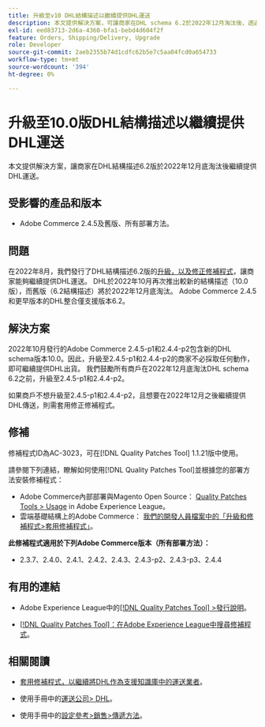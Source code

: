 ```yaml
---
title: 升級至v10 DHL結構描述以繼續提供DHL運送
description: 本文提供解決方案，可讓商家在DHL schema 6.2於2022年12月淘汰後，透過升級至schema 10.0或套用AC-3023修補程式，繼續提供DHL傳送。
exl-id: eed83713-2d6a-4360-bfa1-bebd4d604f2f
feature: Orders, Shipping/Delivery, Upgrade
role: Developer
source-git-commit: 2aeb2355b74d1cdfc62b5e7c5aa04fcd0a654733
workflow-type: tm+mt
source-wordcount: '394'
ht-degree: 0%

---
```


# 升級至10.0版DHL結構描述以繼續提供DHL運送

本文提供解決方案，讓商家在DHL結構描述6.2版於2022年12月底淘汰後繼續提供DHL運送。

## 受影響的產品和版本

* Adobe Commerce 2.4.5及舊版、所有部署方法。

## 問題

在2022年8月，我們發行了DHL結構描述6.2版的[升級，以及修正修補程式](https://experienceleague.adobe.com/docs/commerce-knowledge-base/kb/troubleshooting/miscellaneous/adobe-commerce-dhl-upgrade-patch.html?lang=zh-Hant)，讓商家能夠繼續提供DHL運送。 DHL於2022年10月再次推出較新的結構描述（10.0版），而舊版（6.2結構描述）將於2022年12月底淘汰。 Adobe Commerce 2.4.5和更早版本的DHL整合僅支援版本6.2。

## 解決方案

2022年10月發行的Adobe Commerce 2.4.5-p1和2.4.4-p2包含新的DHL schema版本10.0。因此，升級至2.4.5-p1和2.4.4-p2的商家不必採取任何動作，即可繼續提供DHL出貨。 我們鼓勵所有商戶在2022年12月底淘汰DHL schema 6.2之前，升級至2.4.5-p1和2.4.4-p2。

如果商戶不想升級至2.4.5-p1和2.4.4-p2，且想要在2022年12月之後繼續提供DHL傳送，則需套用修正修補程式。

## 修補

修補程式ID為AC-3023，可在[!DNL Quality Patches Tool] 1.1.21版中使用。

請參閱下列連結，瞭解如何使用[!DNL Quality Patches Tool]並根據您的部署方法安裝修補程式：

* Adobe Commerce內部部署與Magento Open Source： [Quality Patches Tools > Usage](https://experienceleague.adobe.com/docs/commerce-operations/tools/quality-patches-tool/usage.html?lang=zh-Hant) in Adobe Experience League。
* 雲端基礎結構上的Adobe Commerce： [我們的開發人員檔案中的「升級和修補程式>套用修補程式」](https://experienceleague.adobe.com/zh-hant/docs/commerce-cloud-service/user-guide/develop/upgrade/apply-patches)。

**此修補程式適用於下列Adobe Commerce版本（所有部署方法）：**

* 2.3.7、2.4.0、2.4.1、2.4.2、2.4.3、2.4.3-p2、2.4.3-p3、2.4.4

## 有用的連結

* Adobe Experience League中的[[!DNL Quality Patches Tool] >發行說明](https://experienceleague.adobe.com/docs/commerce-operations/tools/quality-patches-tool/release-notes.html?lang=zh-Hant)。

* [[!DNL Quality Patches Tool]：在Adobe Experience League中搜尋修補程式](https://experienceleague.adobe.com/tools/commerce-quality-patches/index.html?lang=zh-Hant)。

## 相關閱讀

* [套用修補程式，以繼續將DHL作為支援知識庫中的運送業者](https://experienceleague.adobe.com/docs/commerce-knowledge-base/kb/troubleshooting/miscellaneous/adobe-commerce-dhl-upgrade-patch.html?lang=zh-Hant)。

* 使用手冊中的[運送公司> DHL](https://experienceleague.adobe.com/docs/commerce-admin/stores-sales/delivery/shipping-carriers/dhl.html?lang=zh-Hant)。
* 使用手冊中的[設定參考>銷售>傳遞方法](https://experienceleague.adobe.com/docs/commerce-admin/config/sales/delivery-methods.html?lang=zh-Hant)。
